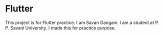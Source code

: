 # Flutter
This project is for Flutter practice. I am Savan Gangani. I am a student at P. P. Savani University. I made this for practice purpose.
